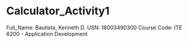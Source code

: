 # Calculator_Activity1
Full_Name: Bautista, Kenneth D.
USN: 18003490300
Course Code: ITE 6200 - Application Development
